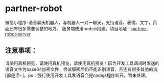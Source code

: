 # partner-robot
微信小程序-语音聊天机器人，与机器人一对一聊天，支持语音、表情、文字，页面还有很多需要调整的地方。
服务端使用nodejs搭建，项目地址：[partner-robot-server](https://github.com/zhukai-git/partner-robot-server)
## 注意事项：
请使用真机预览，请使用真机预览，请使用真机预览！因为开发工具调试时发送的语音文件为base64加密文件，尝试解密后仍不能识别语音，且还有很多其他的坑[都是泪~]。ps：强行使用开发工具发语音会是nodejs程序断开，暂未处理。
